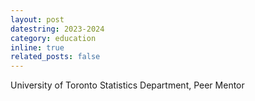 ```yaml
---
layout: post
datestring: 2023-2024
category: education
inline: true
related_posts: false
---
```


University of Toronto Statistics Department, Peer Mentor